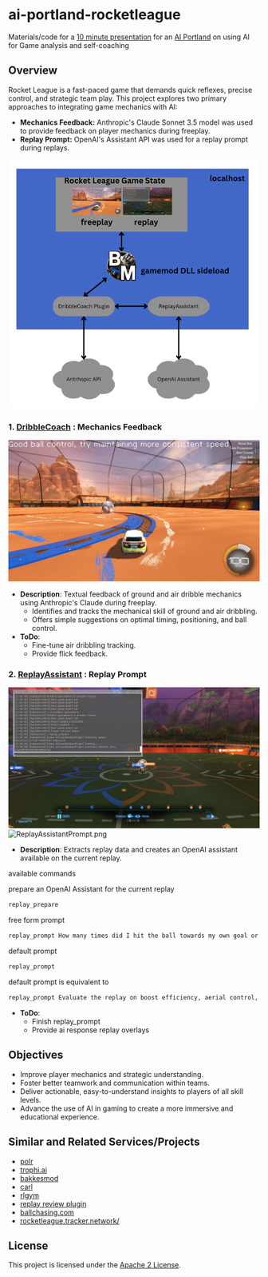 # ai-portland-rocketleague
Materials/code for a [10 minute presentation](https://www.meetup.com/ai-portland/events/303283141/?eventOrigin=group_upcoming_events) for an [AI Portland](https://creators.spotify.com/pod/show/superchargedbyai/) on using AI for Game analysis and self-coaching


## Overview

Rocket League is a fast-paced game that demands quick reflexes, precise control, and strategic team play. This project explores two primary approaches to integrating game mechanics with AI:

* **Mechanics Feedback:** Anthropic's Claude Sonnet 3.5 model was used to provide feedback on player mechanics during freeplay.
* **Replay Prompt:** OpenAI's Assistant API was used for a replay prompt during replays.

![Overview](OverviewExample.png)

### 1. [DribbleCoach](./DribbleCoach/README.md) **: Mechanics Feedback**
![DribbleCoach.png](DribbleCoach.png)
   - **Description**:  Textual feedback of ground and air dribble mechanics using Anthropic's Claude during freeplay.
     - Identifies and tracks the mechanical skill of ground and air dribbling.
     - Offers simple suggestions on optimal timing, positioning, and ball control.
   - **ToDo**:
     - Fine-tune air dribbling tracking.
     - Provide flick feedback.

### 2. [ReplayAssistant](./ReplayAssistant/README.md) **: Replay Prompt**
![ReplayAssistantPrepare.png](ReplayAssistantPrepare.png)
![ReplayAssistantPrompt.png](ReplayAssistantPrompt.png)
   - **Description**: Extracts replay data and creates an OpenAI assistant available on the current replay.

available commands

prepare an OpenAI Assistant for the current replay
```bash
replay_prepare
```

free form prompt
```bash
replay_prompt How many times did I hit the ball towards my own goal or it front of it?
```

default prompt 
```bash
replay_prompt 
```
default prompt is equivalent to
```bash
replay_prompt Evaluate the replay on boost efficiency, aerial control, and shot accuracy using the csv files.  The csv files are linked by a primary key column 'Frame'. Provide insights on situational awareness, risk/reward trade-offs, mechanical highlights.  Also focus on team play, indentifying dominant roles.
```
   - **ToDo**:
     - Finish replay_prompt
     - Provide ai response replay overlays

## Objectives

- Improve player mechanics and strategic understanding.
- Foster better teamwork and communication within teams.
- Deliver actionable, easy-to-understand insights to players of all skill levels.
- Advance the use of AI in gaming to create a more immersive and educational experience.

## Similar and Related Services/Projects
* [polr](https://rldatacoach.com/polr-rocket-league-ai-coach/)
* [trophi.ai](https://www.trophi.ai/rocket-league)
* [bakkesmod](https://bakkesmod.com/)
* [carl](https://lndrlndr.github.io/)
* [rlgym](https://rlgym.org/)
* [replay review plugin](https://bakkesplugins.com/plugins/view/173)
* [ballchasing.com](https://ballchasing.com/)
* [rocketleague.tracker.network/](https://rocketleague.tracker.network/)

## License

This project is licensed under the [Apache 2 License](LICENSE).

